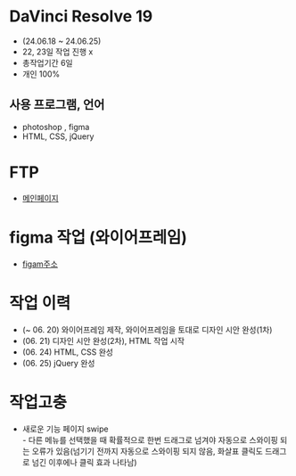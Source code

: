 # DaVinci Resolve 19
* (24.06.18 ~ 24.06.25)
* 22, 23일 작업 진행 x
* 총작업기간 6일
* 개인 100%

## 사용 프로그램, 언어
* photoshop , figma
* HTML, CSS, jQuery

# FTP
* [메인페이지](https://shillashop-yujin.netlify.app/)

# figma 작업 (와이어프레임)
* [figam주소](https://www.figma.com/design/3YKWEMfbr7Fyvth7eCP4hr/DaVinci-Resolve-%EB%9E%9C%EB%94%A9%ED%8E%98%EC%9D%B4%EC%A7%80-figma?node-id=0-1&t=TZb68fUYtJWGdiuu-1)

# 작업 이력
* (~ 06. 20) 와이어프레임 제작, 와이어프레임을 토대로 디자인 시안 완성(1차)
* (06. 21) 디자인 시안 완성(2차), HTML 작업 시작
* (06. 24) HTML, CSS 완성
* (06. 25) jQuery 완성

# 작업고충
* 새로운 기능 페이지 swipe<br> - 다른 메뉴를 선택했을 때 확률적으로 한번 드래그로 넘겨야 자동으로 스와이핑 되는 오류가 있음(넘기기 전까지 자동으로 스와이핑 되지 않음, 화살표 클릭도 드래그로 넘긴 이후에나 클릭 효과 나타남)
